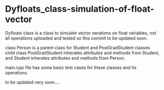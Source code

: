 # Dyfloats_class-simulation-of-float-vector

Dyfloats class is a class to simulate vector oerations on float variables, not all operations uploaded and tested so this commit to be updated soon.

class Person is a parent class for Student and PostGradStudent classes
child class PostGradStudent inherates attributes and methods from Student, and Student inherates attributes and methods from Person.

main.cpp file has some basic test cases for these classes and its operations.

to be updated very soon....
